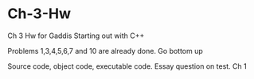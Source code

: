 # Ch-3-Hw
Ch 3 Hw for Gaddis Starting out with C++


Problems 1,3,4,5,6,7 and 10 are already done. Go bottom up



Source code, object code, executable code. Essay question on test. Ch 1
